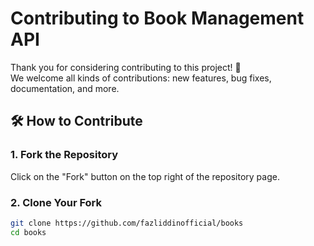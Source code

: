 # Contributing to Book Management API

Thank you for considering contributing to this project! 🎉  
We welcome all kinds of contributions: new features, bug fixes, documentation, and more.

## 🛠 How to Contribute

### 1. Fork the Repository

Click on the "Fork" button on the top right of the repository page.

### 2. Clone Your Fork

```bash
git clone https://github.com/fazliddinofficial/books
cd books
